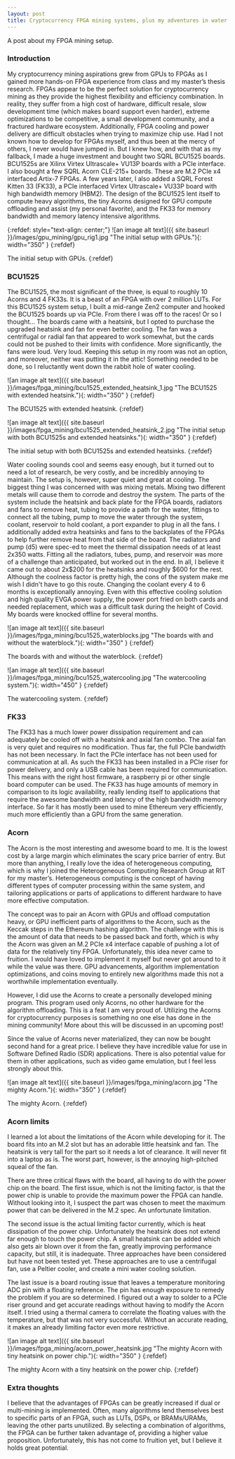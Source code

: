 ```yaml
---
layout: post
title: Cryptocurrency FPGA mining systems, plus my adventures in water cooling!
---
```


A post about my FPGA mining setup.

### Introduction
My cryptocurrency mining aspirations grew from GPUs to FPGAs as I gained more hands-on FPGA experience from class and my master’s thesis research. FPGAs appear to be the perfect solution for cryptocurrency mining as they provide the highest flexibility and efficiency combination. In reality, they suffer from a high cost of hardware, difficult resale, slow development time (which makes board support even harder), extreme optimizations to be competitive, a small development community, and a fractured hardware ecosystem. Additionally, FPGA cooling and power delivery are difficult obstacles when trying to maximize chip use. Had I not known how to develop for FPGAs myself, and thus been at the mercy of others, I never would have jumped in. But I knew how, and with that as my fallback, I made a huge investment and bought two SQRL BCU1525 boards. BCU1525s are Xilinx Virtex Ultrascale+ VU13P boards with a PCIe interface. I also bought a few SQRL Acorn CLE-215+ boards. These are M.2 PCIe x4 interfaced Artix-7 FPGAs. A few years later, I also added a SQRL Forest Kitten 33 (FK33), a PCIe interfaced Virtex Ultrascale+ VU33P board with high bandwidth memory (HBM2). The design of the BCU1525 lent itself to compute heavy algorithms, the tiny Acorns designed for GPU compute offloading and assist (my personal favorite), and the FK33 for memory bandwidth and memory latency intensive algorithms.

{:refdef: style="text-align: center;"}
![an image alt text]({{ site.baseurl }}/images/gpu_mining/gpu_rig1.jpg "The initial setup with GPUs."){: width="350" }
{:refdef}


The initial setup with GPUs.
{:refdef}

### BCU1525
The BCU1525, the most significant of the three, is equal to roughly 10 Acorns and 4 FK33s. It is a beast of an FPGA with over 2 million LUTs. For this BCU1525 system setup, I built a mid-range Zen2 computer and hooked the BCU1525 boards up via PCIe. From there I was off to the races! Or so I thought… The boards came with a heatsink, but I opted to purchase the upgraded heatsink and fan for even better cooling. The fan was a centrifugal or radial fan that appeared to work somewhat, but the cards could not be pushed to their limits with confidence. More significantly, the fans were loud. Very loud. Keeping this setup in my room was not an option, and moreover, neither was putting it in the attic! Something needed to be done, so I reluctantly went down the rabbit hole of water cooling.

![an image alt text]({{ site.baseurl }}/images/fpga_mining/bcu1525_extended_heatsink_1.jpg "The BCU1525 with extended heatsink."){: width="350" }
{:refdef}

The BCU1525 with extended heatsink.
{:refdef}

![an image alt text]({{ site.baseurl }}/images/fpga_mining/bcu1525_extended_heatsink_2.jpg "The initial setup with both BCU1525s and extended heatsinks."){: width="350" }
{:refdef}

The initial setup with both BCU1525s and extended heatsinks.
{:refdef}


Water cooling sounds cool and seems easy enough, but it turned out to need a lot of research, be very costly, and be incredibly annoying to maintain. The setup is, however, super quiet and great at cooling. The biggest thing I was concerned with was mixing metals. Mixing two different metals will cause them to corrode and destroy the system. The parts of the system include the heatsink and back plate for the FPGA boards, radiators and fans to remove heat, tubing to provide a path for the water, fittings to connect all the tubing, pump to move the water through the system, coolant, reservoir to hold coolant, a port expander to plug in all the fans. I additionally added extra heatsinks and fans to the backplates of the FPGAs to help further  remove heat from that side of the board. The radiators and pump (d5) were spec-ed to meet the thermal dissipation needs of at least 2x350 watts. Fitting all the radiators, tubes, pump, and reservoir was more of a challenge than anticipated, but worked out in the end. In all, I believe it came out to about 2x$200 for the heatsinks and roughly $600 for the rest. Although the coolness factor is pretty high, the cons of the system make me wish I didn't have to go this route. Changing the coolant every 4 to 6 months is exceptionally annoying. Even with this effective cooling solution and high quality EVGA power supply, the power port fried on both cards and needed replacement, which was a difficult task during the height of Covid. My boards were knocked offline for several months.

![an image alt text]({{ site.baseurl }}/images/fpga_mining/bcu1525_waterblocks.jpg "The boards with and without the waterblock."){: width="350" }
{:refdef}

The boards with and without the waterblock.
{:refdef}

![an image alt text]({{ site.baseurl }}/images/fpga_mining/bcu1525_watercooling.jpg "The watercooling system."){: width="450" }
{:refdef}

The watercooling system.
{:refdef}

### FK33
The FK33 has a much lower power dissipation requirement and can adequately be cooled off with a heatsink and axial fan combo. The axial fan is very quiet and requires no modification. Thus far, the full PCIe bandwidth has not been necessary. In fact the PCIe interface has not been used for communication at all. As such the FK33 has been installed in a PCIe riser for power delivery, and only a USB cable has been required for communication. This means with the right host firmware, a raspberry pi or other single board computer can be used. The FK33 has huge amounts of memory in comparison to its logic availability, really lending itself to applications that require the awesome bandwidth and latency of the high bandwidth memory interface. So far it has mostly been used to mine Ethereum very efficiently, much more efficiently than a GPU from the same generation.

### Acorn
The Acorn is the most interesting and awesome board to me. It is the lowest cost by a large margin which eliminates the scary price barrier of entry. But more than anything, I really love the idea of heterogeneous computing, which is why I joined the Heterogeneous Computing Research Group at RIT for my master’s. Heterogeneous computing is the concept of having different types of computer processing within the same system, and tailoring applications or parts of applications to different hardware to have more effective computation.

The concept was to pair an Acorn with GPUs and offload computation heavy, or GPU inefficient parts of algorithms to the Acorn, such as the Keccak steps in the Ethereum hashing algorithm. The challenge with this is the amount of data that needs to be passed back and forth, which is why the Acorn was given an M.2 PCIe x4 interface capable of pushing a lot of data for the relatively tiny FPGA. Unfortunately, this idea never came to fruition. I would have loved to implement it myself but never got around to it while the value was there. GPU advancements, algorithm implementation optimizations, and coins moving to entirely new algorithms made this not a worthwhile implementation eventually.

However,  I did use the Acorns to create a personally developed mining program. This program  used only Acorns, no other hardware for the algorithm offloading. This is a feat I am very proud of. Utilizing the Acorns for cryptocurrency purposes is something no one else has done in the mining community! More about this will be discussed in an upcoming post!

Since the value of Acorns never materialized, they can now be bought second hand for a great price. I believe they have incredible value for use in Software Defined Radio (SDR) applications. There is also potential value for them in other applications, such as video game emulation, but I feel less strongly about this.

![an image alt text]({{ site.baseurl }}/images/fpga_mining/acorn.jpg "The mighty Acorn."){: width="350" }
{:refdef}

The mighty Acorn.
{:refdef}

### Acorn limits

I learned a lot about the limitations of the Acorn while developing for it. The board fits into an M.2 slot but has an adorable little heatsink and fan. The heatsink is very tall for the part so it needs a lot of clearance. It will never fit into a laptop as is. The worst part, however, is the annoying high-pitched squeal of the fan. 

There are three critical flaws with the board, all having to do with the power chip on the board. The first issue, which is not the limiting factor, is that the power chip is unable to provide the maximum power the FPGA can handle. Without looking into it, I suspect the part was chosen to meet the maximum power that can be delivered in the M.2 spec. An unfortunate limitation. 

The second issue is the actual limiting factor currently, which is heat dissipation of the power chip. Unfortunately the heatsink does not extend far enough to touch the power chip. A small heatsink can be added which also gets air blown over it from the fan, greatly improving performance capacity, but still, it is inadequate. Three approaches have been considered but have not been tested yet. These approaches are to use a centrifugal fan, use a Peltier cooler, and create a mini water cooling solution. 

The last issue is a board routing issue that leaves a temperature monitoring ADC pin with a floating reference. The pin has enough exposure to remedy the problem if you are so determined.  I figured out a way to solder to a PCIe riser ground and get accurate readings without having to modify the Acorn itself. I tried using a thermal camera to correlate the floating values with the temperature, but that was not very successful. Without an accurate reading, it makes an already limiting factor even more restrictive.

![an image alt text]({{ site.baseurl }}/images/fpga_mining/acorn_power_heatsink.jpg "The mighty Acorn with tiny heatsink on power chip."){: width="350" }
{:refdef}

The mighty Acorn with a tiny heatsink on the power chip.
{:refdef}

### Extra thoughts
I believe that the advantages of FPGAs can be greatly increased if dual or multi-mining is implemented. Often, many algorithms lend themselves best to specific parts of an FPGA, such as LUTs, DSPs, or BRAMs/URAMs, leaving the other parts unutilized. By selecting a combination of algorithms, the FPGA can be further taken advantage of, providing a higher value proposition. Unfortunately, this has not come to fruition yet, but I believe it holds great potential.




